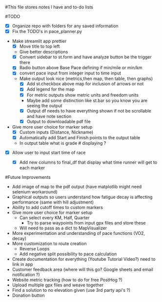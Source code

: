 #This file stores notes I have and to-do lists 


#TODO
- [x] Organize repo with folders for any saved information 
- [x] Fix the TODO's in pace_planner.py 
- Make streamlit app prettier
  - [x] Move title to top left 
  - Give better descriptions
  - [x] Convert sidebar to st.form and have analyze button be the trigger there 
  - [x] Radio button above Base Pace defining if min/mile or min/km
  - [x] convert pace input from integer input to time input
  - Make output look nice (metrics,then map, then table, then graphs)
     - [x] Add st.checkbox above map for inclusion of arrows or not
     - [x] Add legend for the map
     - [x] For metric outputs show metric units and freedom units
     - Maybe add some distinction like st.bar so you know you are seeing the output
     - [x] Output df needs to have everything shown if not be scrollable and have note section
     - [x] Output to downloadable pdf file
- Give more user choice for marker setup 
  - [x] Custom inputs (Distance, Nickname)
  - [x] Automatically add Start and Finish points to the output table
  - In output table what is grade # displaying ?
- [x] Allow user to input start time of race
  - [x] Add new columns to final_df that display what time runner will get to each marker


#Future Improvements
- Add image of map to the pdf output (have matplotlib might need selenium workaround)
- Graphical outputs so users understand how fatigue decay is affecting performance (same with hill adjustment)
- Ability to add cutoff times to custom markers 
- Give more user choice for marker setup 
  - Can select every KM, Half, Quarter
    - Try to parse waypoints from input gpx files and store these
  - Will need to pass as a dict to MapVisualizer
- More experimentation and understanding of pace functions (VO2, decay)
- More customization to route creation 
  - Reverse Loops
  - Add negative split possibility to pace calculation
- Create documentation for everything (Youtube Tutorial Video?) need to link in app 
- Customer feedback area (where will this go? Google sheets and email notification ?)
- Website metric tracking (how to do for free PostHog ?)
- Upload multiple gpx files and weave together
- Find a solution to no elevation given (use 3rd party api's ?)
- Donation button


